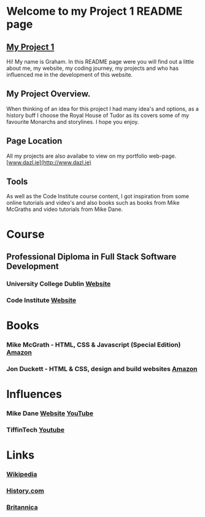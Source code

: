 # Welcome to my Project 1 README page

## [My Project 1](http://project1.dazl.ie)

Hi! My name is Graham. In this README page were you will find out a little about me, my website, my coding journey, my projects and who has influenced me in the development of this website.

## My Project Overview.

When thinking of an idea for this project I had many idea's and options, as a history buff I choose the Royal House of Tudor as its covers some of my favourite Monarchs and storylines. I hope you enjoy.

## Page Location

All my projects are also availabe to view on my portfolio web-page.
[www.dazl.ie](http://www.dazl.ie)

## Tools

As well as the Code Institute course content, I got inspiration from some
online tutorials and video's and also books such as  books from Mike McGraths and video tutorials from Mike Dane.

# Course

## Professional Diploma in Full Stack Software Development
### University College Dublin [Website](https://www.ucd.ie/professionalacademy/why-ucd-professional-academy/)

### Code Institute [Website](https://codeinstitute.net/ie/full-stack-software-development-diploma/?utm_term=code%20institute&utm_campaign=CI+-+IRL+-+Search+-+Brand&utm_source=adwords&utm_medium=ppc&hsa_acc=8983321581&hsa_cam=14304747355&hsa_grp=128775288169&hsa_ad=595155717776&hsa_src=g&hsa_tgt=kwd-342001843376&hsa_kw=code%20institute&hsa_mt=p&hsa_net=adwords&hsa_ver=3&gclid=Cj0KCQjwnvOaBhDTARIsAJf8eVOdV0BAxB5DwdTrFB9AvR5tJ73tLtvCsSeHDsSSq9e1gNbiXiNLTZQaAkyKEALw_wcB)

# Books

### Mike McGrath - HTML, CSS & Javascript (Special Edition) [Amazon](https://www.amazon.co.uk/HTML-CSS-JavaScript-easy-steps/dp/184078878X/ref=asc_df_184078878X/?tag=googshopuk-21&linkCode=df0&hvadid=430989472982&hvpos=&hvnetw=g&hvrand=4859645684734044070&hvpone=&hvptwo=&hvqmt=&hvdev=c&hvdvcmdl=&hvlocint=&hvlocphy=20487&hvtargid=pla-921516488553&psc=1&th=1&psc=1&tag=&ref=&adgrpid=97419294662&hvpone=&hvptwo=&hvadid=430989472982&hvpos=&hvnetw=g&hvrand=4859645684734044070&hvqmt=&hvdev=c&hvdvcmdl=&hvlocint=&hvlocphy=20487&hvtargid=pla-921516488553)

### Jon Duckett - HTML & CSS, design and build websites [Amazon](https://www.amazon.co.uk/HTML-CSS-Design-Build-Websites/dp/1118008189/ref=asc_df_1118008189/?tag=googshopuk-21&linkCode=df0&hvadid=310831942794&hvpos=&hvnetw=g&hvrand=9245307914514372249&hvpone=&hvptwo=&hvqmt=&hvdev=c&hvdvcmdl=&hvlocint=&hvlocphy=20487&hvtargid=pla-425752469964&psc=1&th=1&psc=1)

# Influences

### Mike Dane [Website](https://www.mikedane.com/) [YouTube](https://www.youtube.com/c/GiraffeAcademy)

### TiffinTech [Youtube](https://www.youtube.com/c/TiffInTech/about)


# Links

### [Wikipedia](https://en.wikipedia.org)
### [History.com](https://www.history.com)
### [Britannica](https://www.britannica.com)
